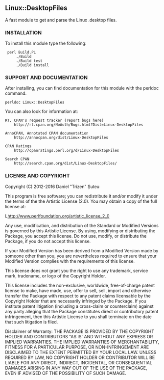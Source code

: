 ## Linux::DesktopFiles

A fast module to get and parse the Linux .desktop files.

### INSTALLATION

To install this module type the following:

     perl Build.PL
         ./Build
         ./Build test
         ./Build install

### SUPPORT AND DOCUMENTATION

After installing, you can find documentation for this module with the
perldoc command.

    perldoc Linux::DesktopFiles

You can also look for information at:

    RT, CPAN's request tracker (report bugs here)
        http://rt.cpan.org/NoAuth/Bugs.html?Dist=Linux-DesktopFiles

    AnnoCPAN, Annotated CPAN documentation
        http://annocpan.org/dist/Linux-DesktopFiles

    CPAN Ratings
        http://cpanratings.perl.org/d/Linux-DesktopFiles

    Search CPAN
        http://search.cpan.org/dist/Linux-DesktopFiles/


### LICENSE AND COPYRIGHT

Copyright (C) 2012-2016 Daniel "Trizen" Șuteu

This program is free software; you can redistribute it and/or modify it
under the terms of the the Artistic License (2.0). You may obtain a
copy of the full license at:

L<http://www.perlfoundation.org/artistic_license_2_0>

Any use, modification, and distribution of the Standard or Modified
Versions is governed by this Artistic License. By using, modifying or
distributing the Package, you accept this license. Do not use, modify,
or distribute the Package, if you do not accept this license.

If your Modified Version has been derived from a Modified Version made
by someone other than you, you are nevertheless required to ensure that
your Modified Version complies with the requirements of this license.

This license does not grant you the right to use any trademark, service
mark, tradename, or logo of the Copyright Holder.

This license includes the non-exclusive, worldwide, free-of-charge
patent license to make, have made, use, offer to sell, sell, import and
otherwise transfer the Package with respect to any patent claims
licensable by the Copyright Holder that are necessarily infringed by the
Package. If you institute patent litigation (including a cross-claim or
counterclaim) against any party alleging that the Package constitutes
direct or contributory patent infringement, then this Artistic License
to you shall terminate on the date that such litigation is filed.

Disclaimer of Warranty: THE PACKAGE IS PROVIDED BY THE COPYRIGHT HOLDER
AND CONTRIBUTORS "AS IS' AND WITHOUT ANY EXPRESS OR IMPLIED WARRANTIES.
THE IMPLIED WARRANTIES OF MERCHANTABILITY, FITNESS FOR A PARTICULAR
PURPOSE, OR NON-INFRINGEMENT ARE DISCLAIMED TO THE EXTENT PERMITTED BY
YOUR LOCAL LAW. UNLESS REQUIRED BY LAW, NO COPYRIGHT HOLDER OR
CONTRIBUTOR WILL BE LIABLE FOR ANY DIRECT, INDIRECT, INCIDENTAL, OR
CONSEQUENTIAL DAMAGES ARISING IN ANY WAY OUT OF THE USE OF THE PACKAGE,
EVEN IF ADVISED OF THE POSSIBILITY OF SUCH DAMAGE.
